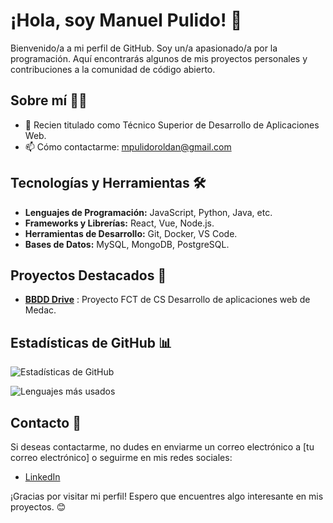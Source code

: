 # ¡Hola, soy Manuel Pulido! 👋

Bienvenido/a a mi perfil de GitHub. Soy un/a apasionado/a por la programación. Aquí encontrarás algunos de mis proyectos personales y contribuciones a la comunidad de código abierto.

## Sobre mí 🧑‍💻

- 🔭 Recien titulado como Técnico Superior de Desarrollo de Aplicaciones Web.
- 📫 Cómo contactarme: mpulidoroldan@gmail.com


## Tecnologías y Herramientas 🛠️

- **Lenguajes de Programación:** JavaScript, Python, Java, etc.
- **Frameworks y Librerías:** React, Vue, Node.js.
- **Herramientas de Desarrollo:** Git, Docker, VS Code.
- **Bases de Datos:** MySQL, MongoDB, PostgreSQL.

## Proyectos Destacados 🚀

- **[BBDD Drive](https://github.com/JoseCarlosOlivaMedac/Proyecto-BBDD)** : Proyecto FCT de CS Desarrollo de aplicaciones web de Medac.


## Estadísticas de GitHub 📊

![Estadísticas de GitHub](https://github-readme-stats.vercel.app/api?username=ManuelPulidoMEDAC&show_icons=true&theme=radical)

![Lenguajes más usados](https://github-readme-stats.vercel.app/api/top-langs/?username=ManuelPulidoMEDAC&layout=compact&theme=radical)

## Contacto 📧

Si deseas contactarme, no dudes en enviarme un correo electrónico a [tu correo electrónico] o seguirme en mis redes sociales:

- [LinkedIn](https://www.linkedin.com/in/mpulidoroldan/)

¡Gracias por visitar mi perfil! Espero que encuentres algo interesante en mis proyectos. 😊
